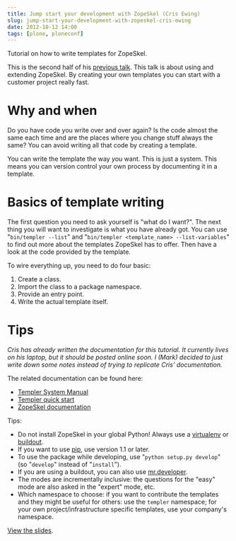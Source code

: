 ```yaml
---
title: Jump start your development with ZopeSkel (Cris Ewing)
slug: jump-start-your-development-with-zopeskel-cris-ewing
date: 2012-10-12 14:00
tags: [plone, ploneconf]
---
```


Tutorial on how to write templates for ZopeSkel.

This is the second half of his
[previous talk](/weblog/2012/10/12/zopeskel-past-present-and-future-cris-ewing/). This
talk is about using and extending ZopeSkel.  By creating your own
templates you can start with a customer project really fast.


# Why and when

Do you have code you write over and over again? Is the code almost the
same each time and are the places where you change stuff always the
same?  You can avoid writing all that code by creating a template.

You can write the template the way *you* want. This is just a
system. This means you can version control your own process by
documenting it in a template.


# Basics of template writing

The first question you need to ask yourself is "what do I want?". The
next thing you will want to investigate is what you have already got.
You can use "`bin/templer --list`" and "`bin/templer <template_name>
--list-variables`" to find out more about the templates ZopeSkel has
to offer. Then have a look at the code provided by the template.

To wire everything up, you need to do four basic:

1. Create a class.
2. Import the class to a package namespace.
3. Provide an entry point.
4. Write the actual template itself.


# Tips

*Cris has already written the documentation for this tutorial. It
 currently lives on his laptop, but it should be posted online soon. I
 (Mark) decided to just write down some notes instead of trying to
 replicate Cris' documentation.*

The related documentation can be found here:

   - [Templer System Manual](http://templer-manual.readthedocs.org/en/latest/index.html)
   - [Templer quick start](http://templer-manual.readthedocs.org/en/latest/quickstart.html)
   - [ZopeSkel documentation](http://templer-manual.readthedocs.org/en/latest/applications/zopeskel.html)

Tips:

   - Do not install ZopeSkel in your global Python! Always use a
     [virtualenv](http://pypi.python.org/pypi/virtualenv/) or
     [buildout](http://pypi.python.org/pypi/zc.buildout/).
   - If you want to use [pip](http://pypi.python.org/pypi/pip/), use version 1.1 or later.
   - To use the package while developing, use "`python setup.py
     develop`" (so "`develop`" instead of "`install`").
   - If you are using a buildout, you can also use
     [mr.developer](http://pypi.python.org/pypi/mr.developer/).
   - The modes are incrementally inclusive: the questions for the
     "easy" mode are also asked in the "expert" mode, etc.
   - Which namespace to choose: if you want to contribute the
     templates and they might be useful for others: use the `templer`
     namespace; for your own project/infrastructure specific
     templates, use your company's namespace.

[View the slides](http://www.slideshare.net/cewing/jumpstart-your-development-with-zopeskel-14719067).
